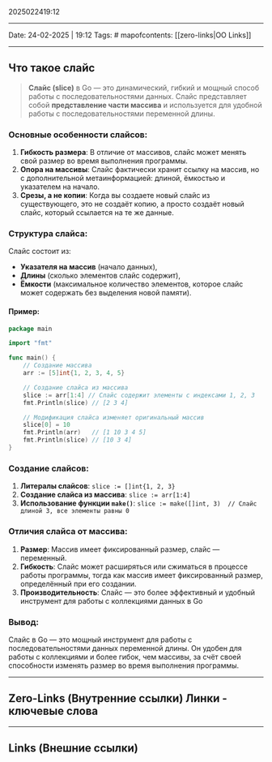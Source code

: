 2025022419:12
___
Date: 24-02-2025 | 19:12
Tags: #
mapofcontents: [[zero-links|OO Links]]
___
## Что такое слайс

> **Слайс (slice)** в Go — это динамический, гибкий и мощный способ работы с последовательностями данных. Слайс представляет собой **представление части массива** и используется для удобной работы с последовательностями переменной длины.

### Основные особенности слайсов:

1. **Гибкость размера**: В отличие от массивов, слайс может менять свой размер во время выполнения программы.
2. **Опора на массивы**: Слайс фактически хранит ссылку на массив, но с дополнительной метаинформацией: длиной, ёмкостью и указателем на начало.
3. **Срезы, а не копии**: Когда вы создаете новый слайс из существующего, это не создаёт копию, а просто создаёт новый слайс, который ссылается на те же данные.

### Структура слайса:

Слайс состоит из:

- **Указателя на массив** (начало данных),
- **Длины** (сколько элементов слайс содержит),
- **Ёмкости** (максимальное количество элементов, которое слайс может содержать без выделения новой памяти).

#### Пример:
```go
package main

import "fmt"

func main() {
    // Создание массива
    arr := [5]int{1, 2, 3, 4, 5}

    // Создание слайса из массива
    slice := arr[1:4] // Слайс содержит элементы с индексами 1, 2, 3
    fmt.Println(slice) // [2 3 4]

    // Модификация слайса изменяет оригинальный массив
    slice[0] = 10
    fmt.Println(arr)   // [1 10 3 4 5]
    fmt.Println(slice) // [10 3 4]
}
```

### Создание слайсов:

1. **Литералы слайсов**:
	`slice := []int{1, 2, 3}`
2. **Создание слайса из массива**:
    `slice := arr[1:4]`
3. **Использование функции `make()`**:
    `slice := make([]int, 3)  // Слайс длиной 3, все элементы равны 0`

### Отличия слайса от массива:

1. **Размер**: Массив имеет фиксированный размер, слайс — переменный.
2. **Гибкость**: Слайс может расширяться или сжиматься в процессе работы программы, тогда как массив имеет фиксированный размер, определённый при его создании.
3. **Производительность**: Слайс — это более эффективный и удобный инструмент для работы с коллекциями данных в Go

### Вывод:

Слайс в Go — это мощный инструмент для работы с последовательностями данных переменной длины. Он удобен для работы с коллекциями и более гибок, чем массивы, за счёт своей способности изменять размер во время выполнения программы.


-----
**Zero-Links**  (Внутренние ссылки) Линки - ключевые слова
-

------
**Links** (Внешние ссылки)
-
